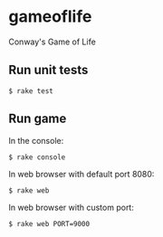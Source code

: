 # gameoflife
Conway's Game of Life

## Run unit tests

	$ rake test

## Run game
In the console:

	$ rake console

In web browser with default port 8080:

	$ rake web

In web browser with custom port:

	$ rake web PORT=9000
